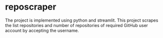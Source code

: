 # reposcraper

The project is implemented using python and streamlit.
This project scrapes the list repositories and number of repositories of required GitHub user account by accepting the username.
